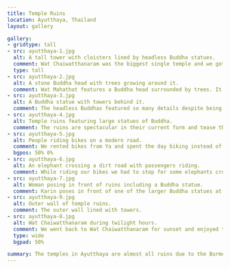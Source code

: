 ```yaml
---
title: Temple Ruins
location: Ayutthaya, Thailand
layout: gallery

gallery:
- gridtype: tall
- src: ayutthaya-1.jpg
  alt: A tall tower with cloisters lined by headless Buddha statues.
  comment: Wat Chaiwatthanaram was the biggest single temple and we got there early, letting us enjoy it almost completely to ourselves.
  type: tall
- src: ayutthaya-2.jpg
  alt: A stone Buddha head with trees growing around it.
  comment: Wat Mahathat features a Buddha head surrounded by trees. It is pure luck that the trees did not grow over it, and is a very interesting sight.
- src: ayutthaya-3.jpg
  alt: A Buddha statue with towers behind it.
  comment: The headless Buddhas featured so many details despite being desecrated in 1776 and worn down over time since then.
- src: ayutthaya-4.jpg
  alt: Temple ruins featuring large statues of Buddha.
  comment: The ruins are spectacular in their current form and tease the imagination. Did they look as detailed as the monuments we saw at Wat Pho? Unfortunately no one is sure.
- src: ayutthaya-5.jpg
  alt: People riding bikes on a modern road.
  comment: We rented bikes from Ya and spent the day biking instead of haggling with the tuk tuk drivers. It was so much more pleasant to get some exercise rather than overpay to inhale carbon monoxide.
  bgpos: 50% 0%
- src: ayutthaya-6.jpg
  alt: An elephant crossing a dirt road with passengers riding.
  comment: While riding our bikes we had to stop for some elephants crossing our path.
- src: ayutthaya-7.jpg
  alt: Woman posing in front of ruins including a Buddha statue.
  comment: Karin poses in front of one of the larger Buddha statues at Wat Mahathat.
- src: ayutthaya-9.jpg
  alt: Outer wall of temple ruins.
  comment: The outer wall lined with towers.
- src: ayutthaya-8.jpg
  alt: Wat Chaiwatthanaram during twilight hours.
  comment: We went back to Wat Chaiwatthanaram for sunset and enjoyed the ruins once more.
  type: wide
  bgpad: 50%

summary: The temples in Ayutthaya are almost all ruins due to the Burmese sacking this former capital city in the late 18th century. The ruins were beautiful and mysterious due to their condition.
---
```

